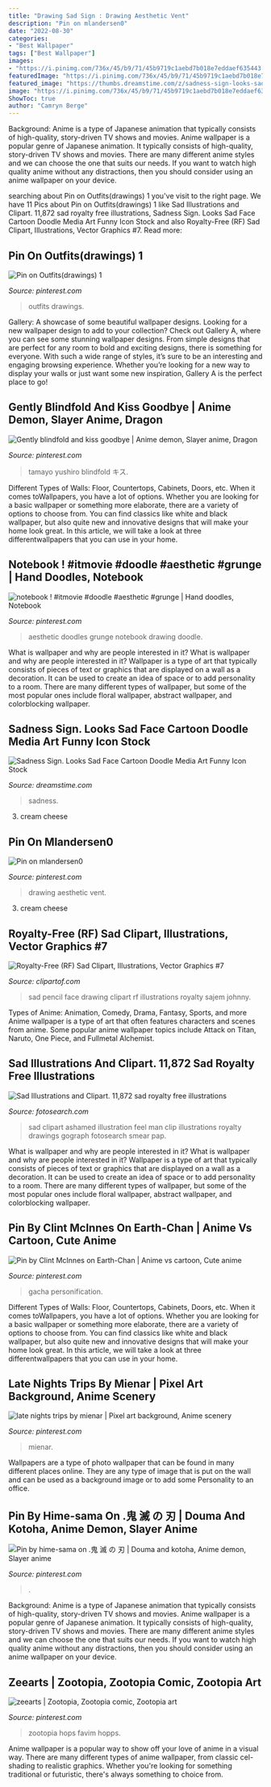 ```yaml
---
title: "Drawing Sad Sign : Drawing Aesthetic Vent"
description: "Pin on mlandersen0"
date: "2022-08-30"
categories:
- "Best Wallpaper"
tags: ["Best Wallpaper"]
images:
- "https://i.pinimg.com/736x/45/b9/71/45b9719c1aebd7b018e7eddaef635443.jpg"
featuredImage: "https://i.pinimg.com/736x/45/b9/71/45b9719c1aebd7b018e7eddaef635443.jpg"
featured_image: "https://thumbs.dreamstime.com/z/sadness-sign-looks-sad-face-cartoon-doodle-media-art-funny-icon-91020459.jpg"
image: "https://i.pinimg.com/736x/45/b9/71/45b9719c1aebd7b018e7eddaef635443.jpg"
ShowToc: true
author: "Camryn Berge"
---
```



Background: Anime is a type of Japanese animation that typically consists of high-quality, story-driven TV shows and movies.
Anime wallpaper is a popular genre of Japanese animation. It typically consists of high-quality, story-driven TV shows and movies. There are many different anime styles and we can choose the one that suits our needs. If you want to watch high quality anime without any distractions, then you should consider using an anime wallpaper on your device.

	

		
searching about Pin on Outfits(drawings) 1 you've visit to the right page. We have 11 Pics about Pin on Outfits(drawings) 1 like Sad Illustrations and Clipart. 11,872 sad royalty free illustrations, Sadness Sign. Looks Sad Face Cartoon Doodle Media Art Funny Icon Stock and also Royalty-Free (RF) Sad Clipart, Illustrations, Vector Graphics #7. Read more:
		
    
## Pin On Outfits(drawings) 1

<img loading=lazy src="https://i.pinimg.com/736x/45/b9/71/45b9719c1aebd7b018e7eddaef635443.jpg" onerror="this.onerror=null;this.src='https://tse2.mm.bing.net/th?id=OIP.DQg-VvJR5-DhLrTiYSm2dgHaN4&amp;pid=15.1';" alt="Pin on Outfits(drawings) 1">

_Source: pinterest.com_

>outfits drawings. 

	

Gallery: A showcase of some beautiful wallpaper designs.
Looking for a new wallpaper design to add to your collection? Check out Gallery A, where you can see some stunning wallpaper designs. From simple designs that are perfect for any room to bold and exciting designs, there is something for everyone. With such a wide range of styles, it’s sure to be an interesting and engaging browsing experience. Whether you’re looking for a new way to display your walls or just want some new inspiration, Gallery A is the perfect place to go!





	
	
    
## Gently Blindfold And Kiss Goodbye | Anime Demon, Slayer Anime, Dragon

<img loading=lazy src="https://i.pinimg.com/736x/ec/05/ce/ec05ce6c33b4c5311ec1d0efa93fad75.jpg" onerror="this.onerror=null;this.src='https://tse4.mm.bing.net/th?id=OIP.Z5D8U3H6SKI4M34XvgXrvQHaKc&amp;pid=15.1';" alt="Gently blindfold and kiss goodbye | Anime demon, Slayer anime, Dragon">

_Source: pinterest.com_

>tamayo yushiro blindfold キス. 

	

Different Types of Walls: Floor, Countertops, Cabinets, Doors, etc.
When it comes toWallpapers, you have a lot of options. Whether you are looking for a basic wallpaper or something more elaborate, there are a variety of options to choose from. You can find classics like white and black wallpaper, but also quite new and innovative designs that will make your home look great. In this article, we will take a look at three differentwallpapers that you can use in your home.

    
## Notebook ! #itmovie #doodle #aesthetic #grunge | Hand Doodles, Notebook

<img loading=lazy src="https://i.pinimg.com/736x/0f/7a/7c/0f7a7ce5ac25e51d50df3be257598b75.jpg" onerror="this.onerror=null;this.src='https://tse4.mm.bing.net/th?id=OIP.cxxCnAfx2Fyo4X_KzSf9oAHaNJ&amp;pid=15.1';" alt="notebook ! #itmovie #doodle #aesthetic #grunge | Hand doodles, Notebook">

_Source: pinterest.com_

>aesthetic doodles grunge notebook drawing doodle. 

	

What is wallpaper and why are people interested in it?
What is wallpaper and why are people interested in it?
Wallpaper is a type of art that typically consists of pieces of text or graphics that are displayed on a wall as a decoration. It can be used to create an idea of space or to add personality to a room. There are many different types of wallpaper, but some of the most popular ones include floral wallpaper, abstract wallpaper, and colorblocking wallpaper.

    
## Sadness Sign. Looks Sad Face Cartoon Doodle Media Art Funny Icon Stock

<img loading=lazy src="https://thumbs.dreamstime.com/z/sadness-sign-looks-sad-face-cartoon-doodle-media-art-funny-icon-91020459.jpg" onerror="this.onerror=null;this.src='https://tse4.mm.bing.net/th?id=OIP.Ax_cRPeCkjZE0Bqpb1IFAAHaH6&amp;pid=15.1';" alt="Sadness Sign. Looks Sad Face Cartoon Doodle Media Art Funny Icon Stock">

_Source: dreamstime.com_

>sadness. 

	

3. cream cheese 

    
## Pin On Mlandersen0

<img loading=lazy src="https://i.pinimg.com/736x/97/9f/f4/979ff4d7737eaaec71d9edd58bbb893d.jpg" onerror="this.onerror=null;this.src='https://tse2.mm.bing.net/th?id=OIP.hhaa191Cy1HDvx-fMKtqaQAAAA&amp;pid=15.1';" alt="Pin on mlandersen0">

_Source: pinterest.com_

>drawing aesthetic vent. 

	

3. cream cheese 

    
## Royalty-Free (RF) Sad Clipart, Illustrations, Vector Graphics #7

<img loading=lazy src="https://images.clipartof.com/thumbnails/1696522-Black-And-White-Pencil-Drawing-A-Sad-Face.jpg" onerror="this.onerror=null;this.src='https://tse2.mm.bing.net/th?id=OIP.XCMG_Wu9p7Sa0mL75-HLnAAAAA&amp;pid=15.1';" alt="Royalty-Free (RF) Sad Clipart, Illustrations, Vector Graphics #7">

_Source: clipartof.com_

>sad pencil face drawing clipart rf illustrations royalty sajem johnny. 

	

Types of Anime: Animation, Comedy, Drama, Fantasy, Sports, and more
Anime wallpaper is a type of art that often features characters and scenes from anime. Some popular anime wallpaper topics include Attack on Titan, Naruto, One Piece, and Fullmetal Alchemist.

    
## Sad Illustrations And Clipart. 11,872 Sad Royalty Free Illustrations

<img loading=lazy src="http://photos1.fotosearch.com/bthumb/CSP/CSP550/k18064189.jpg" onerror="this.onerror=null;this.src='https://tse1.mm.bing.net/th?id=OIP.aQqxwvYGXEKeqLOaYuhSqwAAAA&amp;pid=15.1';" alt="Sad Illustrations and Clipart. 11,872 sad royalty free illustrations">

_Source: fotosearch.com_

>sad clipart ashamed illustration feel man clip illustrations royalty drawings gograph fotosearch smear pap. 

	

What is wallpaper and why are people interested in it?
What is wallpaper and why are people interested in it?
Wallpaper is a type of art that typically consists of pieces of text or graphics that are displayed on a wall as a decoration. It can be used to create an idea of space or to add personality to a room. There are many different types of wallpaper, but some of the most popular ones include floral wallpaper, abstract wallpaper, and colorblocking wallpaper.

    
## Pin By Clint McInnes On Earth-Chan | Anime Vs Cartoon, Cute Anime

<img loading=lazy src="https://i.pinimg.com/736x/27/a4/ff/27a4ff479995f3a8ca40eb434006e87e.jpg" onerror="this.onerror=null;this.src='https://tse4.mm.bing.net/th?id=OIP.pf4GX-X6JzmpwzQp1svLmwHaKq&amp;pid=15.1';" alt="Pin by Clint McInnes on Earth-Chan | Anime vs cartoon, Cute anime">

_Source: pinterest.com_

>gacha personification. 

	

Different Types of Walls: Floor, Countertops, Cabinets, Doors, etc.
When it comes toWallpapers, you have a lot of options. Whether you are looking for a basic wallpaper or something more elaborate, there are a variety of options to choose from. You can find classics like white and black wallpaper, but also quite new and innovative designs that will make your home look great. In this article, we will take a look at three differentwallpapers that you can use in your home.

    
## Late Nights Trips By Mienar | Pixel Art Background, Anime Scenery

<img loading=lazy src="https://i.pinimg.com/736x/f2/a7/49/f2a74908d95e35f0f52c1bbc2d7ce18b.jpg" onerror="this.onerror=null;this.src='https://tse2.mm.bing.net/th?id=OIP.eGJERmnWwJ2TQdjQIY14ZwHaJQ&amp;pid=15.1';" alt="late nights trips by mienar | Pixel art background, Anime scenery">

_Source: pinterest.com_

>mienar. 

	



Wallpapers are a type of photo wallpaper that can be found in many different places online. They are any type of image that is put on the wall and can be used as a background image or to add some Personality to an office.

    
## Pin By Hime-sama On .鬼 滅 の 刃 | Douma And Kotoha, Anime Demon, Slayer Anime

<img loading=lazy src="https://i.pinimg.com/736x/d6/c1/8a/d6c18a850ab26f90577f9185b1bf39e8.jpg" onerror="this.onerror=null;this.src='https://tse1.mm.bing.net/th?id=OIP.K6dwK_GDIX1H_Yhm2X2J_AHaLC&amp;pid=15.1';" alt="Pin by hime-sama on .鬼 滅 の 刃 | Douma and kotoha, Anime demon, Slayer anime">

_Source: pinterest.com_

>. 

	

Background: Anime is a type of Japanese animation that typically consists of high-quality, story-driven TV shows and movies.
Anime wallpaper is a popular genre of Japanese animation. It typically consists of high-quality, story-driven TV shows and movies. There are many different anime styles and we can choose the one that suits our needs. If you want to watch high quality anime without any distractions, then you should consider using an anime wallpaper on your device.

    
## Zeearts | Zootopia, Zootopia Comic, Zootopia Art

<img loading=lazy src="https://i.pinimg.com/736x/27/88/f9/2788f953760bb90b39a9fa9bc44ef94f--zootopia-fanart-disney-couples.jpg" onerror="this.onerror=null;this.src='https://tse1.mm.bing.net/th?id=OIP.3RhYFN4V9f0CuHfwCR60XAHaKe&amp;pid=15.1';" alt="zeearts | Zootopia, Zootopia comic, Zootopia art">

_Source: pinterest.com_

>zootopia hops favim hopps. 

	

Anime wallpaper is a popular way to show off your love of anime in a visual way. There are many different types of anime wallpaper, from classic cel-shading to realistic graphics. Whether you're looking for something traditional or futuristic, there's always something to choice from.

